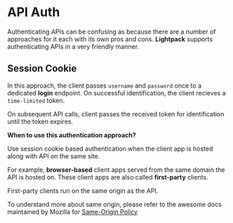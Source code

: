 # API Auth

Authenticating APIs can be confusing as because there are a number of approaches for it each
with its own pros and cons. **Lightpack** supports authenticating APIs in a very friendly manner.

## Session Cookie

In this approach, the client passes `username` and `password` once to a dedicated **login** endpoint. On successful identification, the client recieves a `time-limited` token.

On subsequent API calls, client passes the received token for identification until the token expires.

**When to use this authentication approach?**

<p class="tip">Use session cookie based authentication when the client app is hosted along with API on the same site.</p> 

For example, **browser-based** client apps served from the same domain the API is hosted on. These client apps are also called **first-party** clients.

<p class="tip">First-party clients run on the same origin as the API.</p>

To understand more about same origin, please refer to the awesome docs maintained by Mozilla for [Same-Origin Policy](https://developer.mozilla.org/en-US/docs/Web/Security/Same-origin_policy)